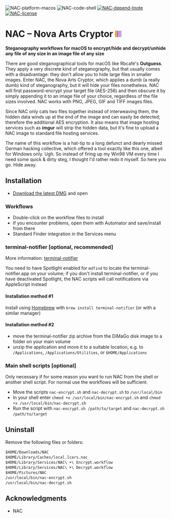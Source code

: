 ![NAC-platform-macos](https://img.shields.io/badge/platform-macOS-lightgrey.svg)
![NAC-code-shell](https://img.shields.io/badge/code-shell-yellow.svg)
[![NAC-depend-tnote](https://img.shields.io/badge/dependency-terminal--notifier%201.6.3-green.svg)](https://github.com/alloy/terminal-notifier)
[![NAC-license](http://img.shields.io/badge/license-MIT+-blue.svg)](https://github.com/JayBrown/NAC-Nova-Arts-Cryptor/blob/master/license.md)

# NAC – Nova Arts Cryptor <img src="https://github.com/JayBrown/NAC-Nova-Arts-Cryptor/blob/master/img/jb-img.png" height="20px"/>
**Steganography workflows for macOS to encrypt/hide and decrypt/unhide any file of any size in an image file of any size**

There are good steganographical tools for macOS like Rbcafé's **Outguess**. They apply a very discrete kind of steganography, but that usually comes with a disadvantage: they don't allow you to hide large files in smaller images. Enter NAC, the Nova Arts Cryptor, which applies a dumb (a really dumb) kind of steganography, but it will hide your files nonetheless. NAC will first password-encrypt your target file (AES-256) and then obscure it by simply appending it to an image file of your choice, regardless of the file sizes involved. NAC works with PNG, JPEG, GIF and TIFF images files.

Since NAC only cats two files together instead of interweaving them, the hidden data winds up at the end of the image and can easily be detected; therefore the additional AES encryption. It also means that image hosting services such as **imgur** will strip the hidden data, but it's fine to upload a NAC image to standard file hosting services.

The name of this workflow is a hat-tip to a long defunct and dearly missed German hacking collective, which offered a tool exactly like this one, albeit for Windows only. Ugh. So instead of firing up my Win98 VM every time I need some quick & dirty steg, I thought I'd rather redo it myself. So here you go. Hide away.

## Installation
* [Download the latest DMG](https://github.com/JayBrown/NAC-Nova-Arts-Cryptor/releases) and open

### Workflows
* Double-click on the workflow files to install
* If you encounter problems, open them with Automator and save/install from there
* Standard Finder integration in the Services menu

### terminal-notifier [optional, recommended]
More information: [terminal-notifier](https://github.com/alloy/terminal-notifier)

You need to have Spotlight enabled for `mdfind` to locate the terminal-notifier.app on your volume; if you don't install terminal-notifier, or if you have deactivated Spotlight, the NAC scripts will call notifications via AppleScript instead

#### Installation method #1
Install using [Homebrew](http://brew.sh) with `brew install terminal-notifier` (or with a similar manager)

#### Installation method #2
* move the terminal-notifier zip archive from the DiMaGo disk image to a folder on your main volume
* unzip the application and move it to a suitable location, e.g. to `/Applications`, `/Applications/Utilities`, or `$HOME/Applications`

### Main shell scripts [optional]
Only necessary if for some reason you want to run NAC from the shell or another shell script. For normal use the workflows will be sufficient.

* Move the scripts `nac-encrypt.sh` and `nac-decrypt.sh` to `/usr/local/bin`
* In your shell enter `chmod +x /usr/local/bin/nac-encrypt.sh` and `chmod +x /usr/local/bin/nac-decrypt.sh`
* Run the script with `nac-encrypt.sh /path/to/target` and `nac-decrypt.sh /path/to/target`

## Uninstall
Remove the following files or folders:

```
$HOME/Downloads/NAC
$HOME/Library/Caches/local.lcars.nac
$HOME/Library/Services/NAC\ ➤\ Encrypt.workflow
$HOME/Library/Services/NAC\ ➤\ Decrypt.workflow
$HOME/Pictures/NAC
/usr/local/bin/nac-encrypt.sh
/usr/local/bin/nac-decrypt.sh
```

## Acknowledgments
* NAC
